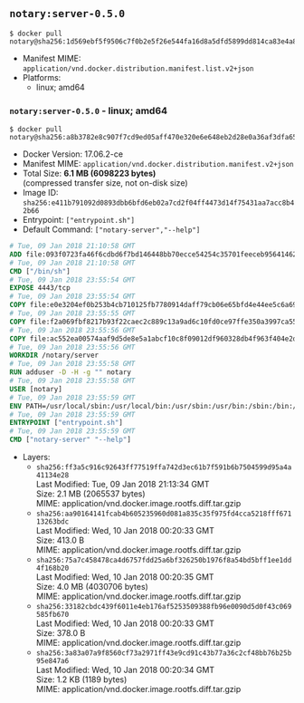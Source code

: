 ## `notary:server-0.5.0`

```console
$ docker pull notary@sha256:1d569ebf5f9506c7f0b2e5f26e544fa16d8a5dfd5899dd814ca83e4a8d4d1b04
```

-	Manifest MIME: `application/vnd.docker.distribution.manifest.list.v2+json`
-	Platforms:
	-	linux; amd64

### `notary:server-0.5.0` - linux; amd64

```console
$ docker pull notary@sha256:a8b3782e8c907f7cd9ed05aff470e320e6e648eb2d28e0a36af3dfa65fee93cf
```

-	Docker Version: 17.06.2-ce
-	Manifest MIME: `application/vnd.docker.distribution.manifest.v2+json`
-	Total Size: **6.1 MB (6098223 bytes)**  
	(compressed transfer size, not on-disk size)
-	Image ID: `sha256:e411b791092d0893dbb6bfd6eb02a7cd2f04ff4473d14f75431aa7acc8b42b66`
-	Entrypoint: `["entrypoint.sh"]`
-	Default Command: `["notary-server","--help"]`

```dockerfile
# Tue, 09 Jan 2018 21:10:58 GMT
ADD file:093f0723fa46f6cdbd6f7bd146448bb70ecce54254c35701feeceb956414622f in / 
# Tue, 09 Jan 2018 21:10:58 GMT
CMD ["/bin/sh"]
# Tue, 09 Jan 2018 23:55:54 GMT
EXPOSE 4443/tcp
# Tue, 09 Jan 2018 23:55:54 GMT
COPY file:e0e3204ef0b253b4cb710125fb7780914daff79cb06e65bfd4e44ee5c6a69a75 in /notary/server/ 
# Tue, 09 Jan 2018 23:55:55 GMT
COPY file:f2a069fbf8217b93f22caec2c889c13a9ad6c10fd0ce97ffe350a3997ca55804 in /notary/server/ 
# Tue, 09 Jan 2018 23:55:56 GMT
COPY file:ac552ea00574aaf9d5de8e5a1abcf10c8f09012df960328db4f963f404e2d409 in /notary/server/ 
# Tue, 09 Jan 2018 23:55:56 GMT
WORKDIR /notary/server
# Tue, 09 Jan 2018 23:55:58 GMT
RUN adduser -D -H -g "" notary
# Tue, 09 Jan 2018 23:55:58 GMT
USER [notary]
# Tue, 09 Jan 2018 23:55:59 GMT
ENV PATH=/usr/local/sbin:/usr/local/bin:/usr/sbin:/usr/bin:/sbin:/bin:/notary/server
# Tue, 09 Jan 2018 23:55:59 GMT
ENTRYPOINT ["entrypoint.sh"]
# Tue, 09 Jan 2018 23:55:59 GMT
CMD ["notary-server" "--help"]
```

-	Layers:
	-	`sha256:ff3a5c916c92643ff77519ffa742d3ec61b7f591b6b7504599d95a4a41134e28`  
		Last Modified: Tue, 09 Jan 2018 21:13:34 GMT  
		Size: 2.1 MB (2065537 bytes)  
		MIME: application/vnd.docker.image.rootfs.diff.tar.gzip
	-	`sha256:aa90164141fcab4b605235960d081a835c35f975fd4cca5218fff67113263bdc`  
		Last Modified: Wed, 10 Jan 2018 00:20:33 GMT  
		Size: 413.0 B  
		MIME: application/vnd.docker.image.rootfs.diff.tar.gzip
	-	`sha256:75a7c458478ca4d6757fdd25a6bf326250b1976f8a54bd5bff1ee1dd4f168b20`  
		Last Modified: Wed, 10 Jan 2018 00:20:35 GMT  
		Size: 4.0 MB (4030706 bytes)  
		MIME: application/vnd.docker.image.rootfs.diff.tar.gzip
	-	`sha256:33182cbdc439f6011e4eb176af5253509388fb96e0090d5d0f43c069585fb670`  
		Last Modified: Wed, 10 Jan 2018 00:20:33 GMT  
		Size: 378.0 B  
		MIME: application/vnd.docker.image.rootfs.diff.tar.gzip
	-	`sha256:3a83a07a9f8560cf73a2971ff43e9cd91c43b77a36c2cf48bb76b25b95e847a6`  
		Last Modified: Wed, 10 Jan 2018 00:20:34 GMT  
		Size: 1.2 KB (1189 bytes)  
		MIME: application/vnd.docker.image.rootfs.diff.tar.gzip
